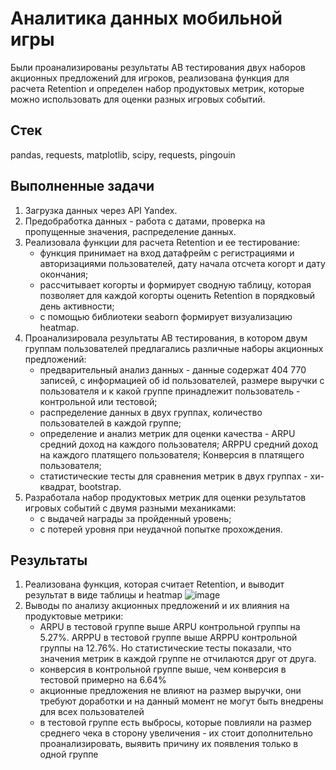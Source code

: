 # Аналитика данных мобильной игры
Были проанализированы результаты AB тестирования двух наборов акционных предложений для игроков, реализована функция для расчета Retention и определен набор продуктовых метрик, которые можно использовать для оценки разных игровых событий.

## Стек
pandas, requests, matplotlib, scipy, requests, pingouin

## Выполненные задачи
1. Загрузка данных через API Yandex.
2. Предобработка данных - работа с датами, проверка на пропущенные значения, распределение данных.
3. Реализовала функции для расчета Retention и ее тестирование: 
   - функция принимает на вход датафрейм с регистрациями и авторизациями пользователей, дату начала отсчета когорт и дату окончания;
   - рассчитывает когорты и формирует сводную таблицу, которая позволяет для каждой когорты оценить Retention в порядковый день активности;
   - с помощью библиотеки seaborn формирует визуализацию heatmap.
4. Проанализировала результаты AB тестирования, в котором двум группам пользователей предлагались различные наборы акционных предложений:
   - предварительный анализ данных -  данные содержат 404 770 записей, с информацией об id пользователей, размере выручки с пользователя и к какой группе принадлежит пользователь - контрольной или тестовой;
   - распределение данных в двух группах, количество пользователей в каждой группе;
   - определение и анализ метрик для оценки качества - ARPU средний доход на каждого пользователя; ARPPU средний доход на каждого платящего пользователя; Конверсия в платящего пользователя;
   - статистические тесты для сравнения метрик в двух группах - хи-квадрат, bootstrap.
5. Разработала набор продуктовых метрик для оценки результатов игровых событий с двумя разными механиками:
   - с выдачей награды за пройденный уровень;
   - с потерей уровня при неудачной попытке прохождения.
  
## Результаты
1. Реализована функция, которая считает Retention, и выводит результат в виде таблицы и heatmap
   ![image](https://github.com/user-attachments/assets/ef29add8-ccea-45d8-892e-e3af7714fbe3)
2. Выводы по анализу акционных предложений и их влияния на продуктовые метрики:
   - ARPU в тестовой группе выше ARPU контрольной группы на 5.27%. ARPPU в тестовой группе выше ARPPU контрольной группы на 12.76%. Но статистические тесты показали, что значения метрик в каждой группе не отчилаются друг от друга.
   - конверсия в контрольной группе выше, чем конверсия в тестовой примерно на 6.64%
   - акционные предложения не влияют на размер выручки, они требуют доработки и на данный момент не могут быть внедрены для всех пользователей
   - в тестовой группе есть выбросы, которые повлияли на размер среднего чека в сторону увеличения - их стоит дополнительно проанализировать, выявить причину их появления только в одной группе
   
